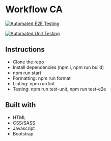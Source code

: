 # Workflow CA

[![Automated E2E Testing](https://github.com/mathildeew/workflow-ca-smc/actions/workflows/e2e-test.yml/badge.svg)](https://github.com/mathildeew/workflow-ca-smc/actions/workflows/e2e-test.yml)

[![Automated Unit Testing](https://github.com/mathildeew/workflow-ca-smc/actions/workflows/unit-test.yml/badge.svg)](https://github.com/mathildeew/workflow-ca-smc/actions/workflows/unit-test.yml)

## Instructions

- Clone the repo
- Install dependencies (npm i, npm run build)
- npm run start
- Formatting: npm run format
- Linting: npm run lint
- Testing: npm run test-unit, npm run test-e2e

## Built with

- HTML
- CSS/SASS
- Javascript
- Bootstrap
